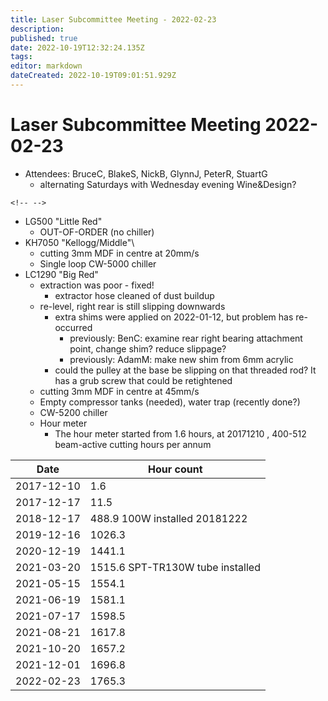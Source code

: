 ```yaml
---
title: Laser Subcommittee Meeting - 2022-02-23
description: 
published: true
date: 2022-10-19T12:32:24.135Z
tags: 
editor: markdown
dateCreated: 2022-10-19T09:01:51.929Z
---
```


# Laser Subcommittee Meeting 2022-02-23

-   Attendees: BruceC, BlakeS, NickB, GlynnJ, PeterR, StuartG
    -   alternating Saturdays with Wednesday evening Wine&Design?

```{=html}
<!-- -->
```
-   LG500 "Little Red"
    -   OUT-OF-ORDER (no chiller)
-   KH7050 "Kellogg/Middle"\\
    -   cutting 3mm MDF in centre at 20mm/s
    -   Single loop CW-5000 chiller
-   LC1290 "Big Red"
    -   extraction was poor - fixed!
        -   extractor hose cleaned of dust buildup
    -   re-level, right rear is still slipping downwards
        -   extra shims were applied on 2022-01-12, but problem has re-occurred
            -   previously: BenC: examine rear right bearing attachment point, change shim? reduce slippage?
            -   previously: AdamM: make new shim from 6mm acrylic
        -   could the pulley at the base be slipping on that threaded rod? It has a grub screw that could be retightened
    -   cutting 3mm MDF in centre at 45mm/s
    -   Empty compressor tanks (needed), water trap (recently done?)
    -   CW-5200 chiller
    -   Hour meter
        -   The hour meter started from 1.6 hours, at 20171210 , 400-512 beam-active cutting hours per annum

| Date       | Hour count                       |
|------------|----------------------------------|
| 2017-12-10 | 1.6                              |
| 2017-12-17 | 11.5                             |
| 2018-12-17 | 488.9 100W installed 20181222    |
| 2019-12-16 | 1026.3                           |
| 2020-12-19 | 1441.1                           |
| 2021-03-20 | 1515.6 SPT-TR130W tube installed |
| 2021-05-15 | 1554.1                           |
| 2021-06-19 | 1581.1                           |
| 2021-07-17 | 1598.5                           |
| 2021-08-21 | 1617.8                           |
| 2021-10-20 | 1657.2                           |
| 2021-12-01 | 1696.8                           |
| 2022-02-23 | 1765.3                           |
